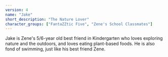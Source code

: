 ```yaml
---
version: 4
name: "Jake"
short_description: "The Nature Lover"
character_groups: ["FantaZZtic Five", "Zene's School Classmates"]
---
```


Jake is Zene's 5/6-year old best friend in Kindergarten who loves exploring nature and the outdoors, and loves eating plant-based foods. He is also fond of swimming, just like his best friend Zene.